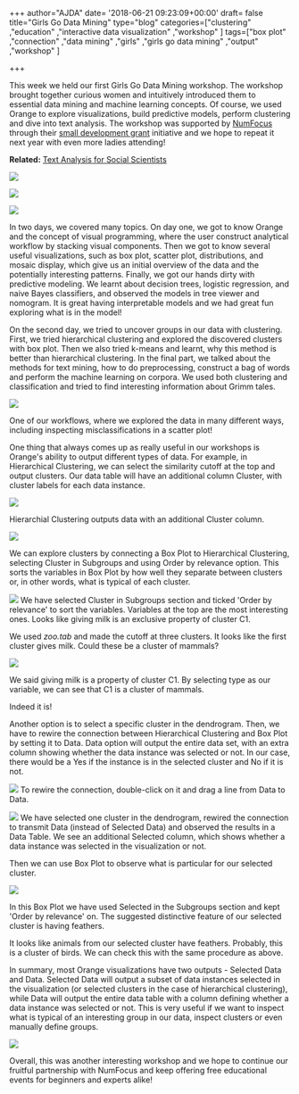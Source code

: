 +++
author="AJDA"
date= '2018-06-21 09:23:09+00:00'
draft= false
title="Girls Go Data Mining"
type="blog"
categories=["clustering" ,"education" ,"interactive data visualization" ,"workshop"  ]
tags=["box plot" ,"connection" ,"data mining" ,"girls" ,"girls go data mining" ,"output" ,"workshop" ]

+++

This week we held our first Girls Go Data Mining workshop. The workshop brought together curious women and intuitively introduced them to essential data mining and machine learning concepts. Of course, we used Orange to explore visualizations, build predictive models, perform clustering and dive into text analysis. The workshop was supported by [NumFocus](https://www.numfocus.org/) through their [small development grant](https://www.numfocus.org/programs/grants-sponsored-events) initiative and we hope to repeat it next year with even more ladies attending!


**Related:** [Text Analysis for Social Scientists](https://blog.biolab.si/2017/06/09/workshop-text-analysis-for-social-scientists/)


![](/images/2018/06/punce1.jpg)

![](/images/2018/06/punce2.jpg)

![](/images/2018/06/punce3.jpg)

In two days, we covered many topics. On day one, we got to know Orange and the concept of visual programming, where the user construct analytical workflow by stacking visual components. Then we got to know several useful visualizations, such as box plot, scatter plot, distributions, and mosaic display, which give us an initial overview of the data and the potentially interesting patterns. Finally, we got our hands dirty with predictive modeling. We learnt about decision trees, logistic regression, and naive Bayes classifiers, and observed the models in tree viewer and nomogram. It is great having interpretable models and we had great fun exploring what is in the model!

On the second day, we tried to uncover groups in our data with clustering. First, we tried hierarchical clustering and explored the discovered clusters with box plot. Then we also tried k-means and learnt, why this method is better than hierarchical clustering. In the final part, we talked about the methods for text mining, how to do preprocessing, construct a bag of words and perform the machine learning on corpora. We used both clustering and classification and tried to find interesting information about Grimm tales.

![](/images/2018/06/Screen-Shot-2018-06-21-at-10.37.51.png)

One of our workflows, where we explored the data in many different ways, including inspecting misclassifications in a scatter plot!



One thing that always comes up as really useful in our workshops is Orange's ability to output different types of data. For example, in Hierarchical Clustering, we can select the similarity cutoff at the top and output clusters. Our data table will have an additional column Cluster, with cluster labels for each data instance.



![](/images/2018/06/Screen-Shot-2018-06-21-at-10.27.00.png)

Hierarchial Clustering outputs data with an additional Cluster column.



![](/images/2018/06/Screen-Shot-2018-06-21-at-10.23.14.png)

We can explore clusters by connecting a Box Plot to Hierarchical Clustering, selecting Cluster in Subgroups and using Order by relevance option. This sorts the variables in Box Plot by how well they separate between clusters or, in other words, what is typical of each cluster.

![](/images/2018/06/Screen-Shot-2018-06-21-at-10.23.10.png)
We have selected Cluster in Subgroups section and ticked 'Order by relevance' to sort the variables. Variables at the top are the most interesting ones. Looks like giving milk is an exclusive property of cluster C1.



We used _zoo.tab_ and made the cutoff at three clusters. It looks like the first cluster gives milk. Could these be a cluster of mammals?

![](/images/2018/06/Screen-Shot-2018-06-21-at-10.24.09.png)

We said giving milk is a property of cluster C1. By selecting type as our variable, we can see that C1 is a cluster of mammals.



Indeed it is!

Another option is to select a specific cluster in the dendrogram. Then, we have to rewire the connection between Hierarchical Clustering and Box Plot by setting it to Data. Data option will output the entire data set, with an extra column showing whether the data instance was selected or not. In our case, there would be a Yes if the instance is in the selected cluster and No if it is not.

![](/images/2018/06/Screen-Shot-2018-06-21-at-10.59.09.png)
To rewire the connection, double-click on it and drag a line from Data to Data.



![](/images/2018/06/Screen-Shot-2018-06-21-at-10.55.09.png)
We have selected one cluster in the dendrogram, rewired the connection to transmit Data (instead of Selected Data) and observed the results in a Data Table. We see an additional Selected column, which shows whether a data instance was selected in the visualization or not.



Then we can use Box Plot to observe what is particular for our selected cluster.

![](/images/2018/06/Screen-Shot-2018-06-21-at-10.55.28.png)

In this Box Plot we have used Selected in the Subgroups section and kept 'Order by relevance' on. The suggested distinctive feature of our selected cluster is having feathers.



It looks like animals from our selected cluster have feathers. Probably, this is a cluster of birds. We can check this with the same procedure as above.

In summary, most Orange visualizations have two outputs - Selected Data and Data. Selected Data will output a subset of data instances selected in the visualization (or selected clusters in the case of hierarchical clustering), while Data will output the entire data table with a column defining whether a data instance was selected or not. This is very useful if we want to inspect what is typical of an interesting group in our data, inspect clusters or even manually define groups.

![](/images/2018/06/Screen-Shot-2018-06-21-at-11.19.55.png)

Overall, this was another interesting workshop and we hope to continue our fruitful partnership with NumFocus and keep offering free educational events for beginners and experts alike!
